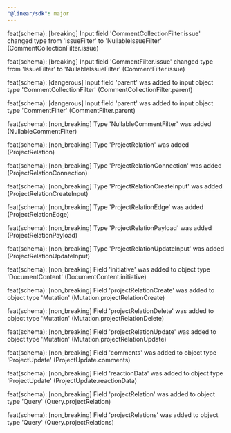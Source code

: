 ```yaml
---
"@linear/sdk": major
---
```



feat(schema): [breaking] Input field 'CommentCollectionFilter.issue' changed type from 'IssueFilter' to 'NullableIssueFilter' (CommentCollectionFilter.issue)

feat(schema): [breaking] Input field 'CommentFilter.issue' changed type from 'IssueFilter' to 'NullableIssueFilter' (CommentFilter.issue)

feat(schema): [dangerous] Input field 'parent' was added to input object type 'CommentCollectionFilter' (CommentCollectionFilter.parent)

feat(schema): [dangerous] Input field 'parent' was added to input object type 'CommentFilter' (CommentFilter.parent)

feat(schema): [non_breaking] Type 'NullableCommentFilter' was added (NullableCommentFilter)

feat(schema): [non_breaking] Type 'ProjectRelation' was added (ProjectRelation)

feat(schema): [non_breaking] Type 'ProjectRelationConnection' was added (ProjectRelationConnection)

feat(schema): [non_breaking] Type 'ProjectRelationCreateInput' was added (ProjectRelationCreateInput)

feat(schema): [non_breaking] Type 'ProjectRelationEdge' was added (ProjectRelationEdge)

feat(schema): [non_breaking] Type 'ProjectRelationPayload' was added (ProjectRelationPayload)

feat(schema): [non_breaking] Type 'ProjectRelationUpdateInput' was added (ProjectRelationUpdateInput)

feat(schema): [non_breaking] Field 'initiative' was added to object type 'DocumentContent' (DocumentContent.initiative)

feat(schema): [non_breaking] Field 'projectRelationCreate' was added to object type 'Mutation' (Mutation.projectRelationCreate)

feat(schema): [non_breaking] Field 'projectRelationDelete' was added to object type 'Mutation' (Mutation.projectRelationDelete)

feat(schema): [non_breaking] Field 'projectRelationUpdate' was added to object type 'Mutation' (Mutation.projectRelationUpdate)

feat(schema): [non_breaking] Field 'comments' was added to object type 'ProjectUpdate' (ProjectUpdate.comments)

feat(schema): [non_breaking] Field 'reactionData' was added to object type 'ProjectUpdate' (ProjectUpdate.reactionData)

feat(schema): [non_breaking] Field 'projectRelation' was added to object type 'Query' (Query.projectRelation)

feat(schema): [non_breaking] Field 'projectRelations' was added to object type 'Query' (Query.projectRelations)